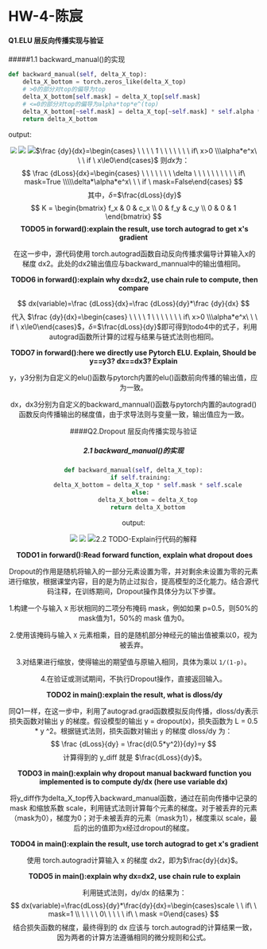 # HW-4-陈宸

#### Q1.ELU 层反向传播实现与验证

#####1.1 backward_manual()的实现

```python
def backward_manual(self, delta_X_top):
    delta_X_bottom = torch.zeros_like(delta_X_top)
    # >0的部分对top的偏导为top
    delta_X_bottom[self.mask] = delta_X_top[self.mask]
    # <=0的部分对top的偏导为alpha*top*e^(top)
    delta_X_bottom[~self.mask] = delta_X_top[~self.mask] * self.alpha * self.X_exp[~self.mask]
    return delta_X_bottom
```

output:

<center class="half">
    <img src="C:\Users\33030\AppData\Roaming\Typora\typora-user-images\image-20241018091026814.png"style="zoom:80%";/>
    <img src="C:\Users\33030\AppData\Roaming\Typora\typora-user-images\image-20241018091602128.png"style="zoom:90%";/>
    <img src="D:\工作 学习\学习\2.作业\深度学习与神经网络
</center>

#####1.2 TODO-Explain行代码的解释

​	**TODO1 in forward():Explain in hw why this is important ?**

​	X_exp计算输入X_bottom每个元素的指数。X_neg计算ELU函数在负值部分的输出。在类中存储这些值可以方便后续反向传播的实现。

​	**TODO2 in backward_manual():re-use the recorded mask in forward() function, why this is important? Explain.**

​	mask作为掩码，用于记录输入X_bottom中大于0的元素位置，在实现反向传播过程中便于计算>0和<0的部分。

​	**TODO3 in main():explain the result, what is dloss/dy**

​	dloss/dy表示损失函数对于输出y值的梯度，在y=elu(x)函数下，损失函数为loss = 0.5*(y-1)^2，对y求导后结果为y-1。

​	**TODO4 in forward():explain the result, calculate the gradient with manual backward function you implemented**

​	结合elu()函数$\frac {dy}{dx}=\begin{cases} \ \ \ \ 1 \ \ \ \ \ \ \  if\ x>0 \\\alpha*e^x\ \ \ if \ x\le0\end{cases}$ 则$dx$为：
$$
\frac {dLoss}{dx}=\begin{cases} \ \ \ \ \ \ \ \delta \ \ \ \ \ \ \ \ \ \ if\ mask=True \\\\\delta*\alpha*e^x\ \ \ if \ mask=False\end{cases}
$$
​	其中，$\delta$=$\frac{dLoss}{dy}$
$$
K = \begin{bmatrix}
  f_x & 0 & c_x \\
  0 & f_y & c_y \\
  0 & 0 & 1
  \end{bmatrix}
$$
​	**TODO5 in forward():explain the result, use torch autograd to get x's gradient**

​	在这一步中，源代码使用 torch.autograd函数自动反向传播求偏导计算输入x的梯度 dx2。此处的dx2输出值应与backward_mannual中的输出值相同。

​	**TODO6 in forward():explain why dx=dx2, use chain rule to compute, then compare**

$$
dx(variable)=\frac {dLoss}{dx}=\frac {dLoss}{dy}*\frac {dy}{dx}
$$
​	代入	$\frac {dy}{dx}=\begin{cases} \ \ \ \ 1 \ \ \ \ \ \ \  if\ x>0 \\\alpha*e^x\ \ \ if \ x\le0\end{cases}$，$\delta$=$\frac{dLoss}{dy}$即可得到todo4中的式子，利用autograd函数所计算的过程与结果与链式法则也相同。

**TODO7 in forward():here we directly use Pytorch ELU. Explain, Should be y==y3? dx==dx3? Explain**

​	y，y3分别为自定义的elu()函数与pytorch内置的elu()函数前向传播的输出值，应为一致。

​	dx，dx3分别为自定义的backward_mannual()函数与pytorch内置的autograd()函数反向传播输出的梯度值，由于求导法则与变量一致，输出值应为一致。

####Q2.Dropout 层反向传播实现与验证

##### 2.1 backward_manual()的实现

```python
def backward_manual(self, delta_X_top):
    if self.training:
        delta_X_bottom = delta_X_top * self.mask * self.scale
    else:
        delta_X_bottom = delta_X_top
        return delta_X_bottom
```

output:

<center class="half">
    <img src="C:\Users\33030\AppData\Roaming\Typora\typora-user-images\image-20241021142217620.png"style="zoom:90%";/>
    <img src="C:\Users\33030\AppData\Roaming\Typora\typora-user-images\image-20241021142047648.png"style="zoom:85%";/>
    <img src="D:\工作 学习\学习\2.作业\深度学习与神经网络
</center>

##### 2.2 TODO-Explain行代码的解释

​	**TODO1 in forward():Read forward function, explain what dropout does**

​	Dropout的作用是随机将输入的一部分元素设置为零，并对剩余未设置为零的元素进行缩放，根据课堂内容，目的是为防止过拟合，提高模型的泛化能力。结合源代码注释，在训练期间，Dropout操作具体分为以下步骤。

1.构建一个与输入 `X` 形状相同的二项分布掩码 mask，例如如果 p=0.5，则50%的mask值为1，50%的 mask 值为0。

2.使用该掩码与输入 `X` 元素相乘，目的是随机部分神经元的输出值被乘以0，视为被丢弃。

3.对结果进行缩放，使得输出的期望值与原输入相同，具体为乘以 `1/(1-p)`。

4.在验证或测试期间，不执行Dropout操作，直接返回输入。

​	**TODO2 in main():explain the result, what is dloss/dy**

​	同Q1一样，在这一步中，利用了autograd.grad函数模拟反向传播，dloss/dy表示损失函数对输出 y 的梯度。假设模型的输出 y = dropout(x)，损失函数为 L = 0.5 * y ^2。根据链式法则，损失函数对输出 `y` 的梯度 dloss/dy 为：
$$
 \frac {dLoss}{dy} = \frac{d(0.5*y^2)}{dy}=y
$$
​	计算得到的 y_diff 就是 $\frac{dLoss}{dy}$。

​	**TODO3 in main():explain why dropout manual backward function you implemented is to compute dy/dx (here use variable dx)**

​		将y_diff作为delta_X_top传入backward_manual函数，通过在前向传播中记录的 mask 和缩放系数 scale，利用链式法则计算每个元素的梯度。对于被丢弃的元素（mask为0），梯度为0；对于未被丢弃的元素（mask为1），梯度乘以 scale，最后的出的值即为x经过dropout的梯度。

​	**TODO4 in main():explain the result, use torch autograd to get x's gradient**

​	使用 torch.autograd计算输入 x 的梯度 dx2，即为$\frac{dy}{dx}$。

​	**TODO5 in main():explain why dx=dx2, use chain rule to explain**

​	利用链式法则，dy/dx 的结果为：
$$
dx(variable)=\frac{dLoss}{dy}*\frac{dy}{dx}=\begin{cases}scale \ \ if\ \ mask=1 \\
\ \ \ \ 0\ \ \ \ \ if\ \  mask =0\end{cases}
$$
​	结合损失函数的梯度，最终得到的 dx 应该与 torch.autograd的计算结果一致，因为两者的计算方法遵循相同的微分规则和公式。
